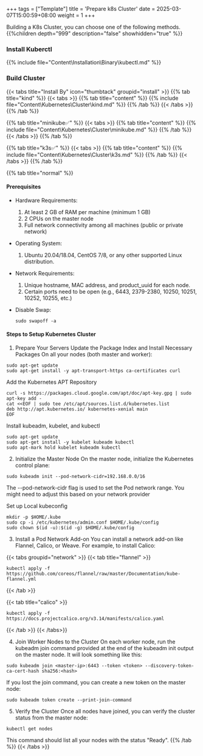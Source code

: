 +++
tags = ["Template"]
title = 'Prepare k8s Cluster'
date = 2025-03-07T15:00:59+08:00
weight = 1
+++

Building a K8s Cluster, you can choose one of the following methods.
{{%children depth="999" description="false" showhidden="true" %}}


### Install Kuberctl

{{% include file="Content\Installation\Binary\kubectl.md" %}}

### Build Cluster

{{< tabs title="Install By" icon="thumbtack"  groupid="install" >}}
{{% tab title="kind" %}}
{{< tabs >}}
    {{% tab title="content" %}}
    {{% include file="Content\Kubernetes\Cluster\kind.md" %}}
    {{% /tab %}}
{{< /tabs >}}
{{% /tab %}}


{{% tab title="minikube✅" %}}
{{< tabs >}}
    {{% tab title="content" %}}
    {{% include file="Content\Kubernetes\Cluster\minikube.md" %}}
    {{% /tab %}}
{{< /tabs >}}
{{% /tab %}}

{{% tab title="k3s✅" %}}
{{< tabs >}}
    {{% tab title="content" %}}
    {{% include file="Content\Kubernetes\Cluster\k3s.md" %}}
    {{% /tab %}}
{{< /tabs >}}
{{% /tab %}}

{{% tab title="normal" %}}
#### Prerequisites
- Hardware Requirements:

    1. At least 2 GB of RAM per machine (minimum 1 GB)
    2. 2 CPUs on the master node
    3. Full network connectivity among all machines (public or private network)

- Operating System:
    1. Ubuntu 20.04/18.04, CentOS 7/8, or any other supported Linux distribution.

- Network Requirements:
    1. Unique hostname, MAC address, and product_uuid for each node.
    2. Certain ports need to be open (e.g., 6443, 2379-2380, 10250, 10251, 10252, 10255, etc.)

- Disable Swap:

    ```shell
    sudo swapoff -a
    ```

#### Steps to Setup Kubernetes Cluster
1. Prepare Your Servers
Update the Package Index and Install Necessary Packages
On all your nodes (both master and worker):
```shell
sudo apt-get update
sudo apt-get install -y apt-transport-https ca-certificates curl
```

Add the Kubernetes APT Repository
```shell
curl -s https://packages.cloud.google.com/apt/doc/apt-key.gpg | sudo apt-key add -
cat <<EOF | sudo tee /etc/apt/sources.list.d/kubernetes.list
deb http://apt.kubernetes.io/ kubernetes-xenial main
EOF
```

Install kubeadm, kubelet, and kubectl
```shell
sudo apt-get update
sudo apt-get install -y kubelet kubeadm kubectl
sudo apt-mark hold kubelet kubeadm kubectl
```

2. Initialize the Master Node
On the master node, initialize the Kubernetes control plane:

```shell
sudo kubeadm init --pod-network-cidr=192.168.0.0/16
```
The --pod-network-cidr flag is used to set the Pod network range. You might need to adjust this based on your network provider 

Set up Local kubeconfig
```shell
mkdir -p $HOME/.kube
sudo cp -i /etc/kubernetes/admin.conf $HOME/.kube/config
sudo chown $(id -u):$(id -g) $HOME/.kube/config
```

3. Install a Pod Network Add-on
You can install a network add-on like Flannel, Calico, or Weave. For example, to install Calico:

{{< tabs groupid="network" >}}
{{< tab title="flannel" >}}
```shell
kubectl apply -f https://github.com/coreos/flannel/raw/master/Documentation/kube-flannel.yml
```
{{< /tab >}}

{{< tab title="calico" >}}
```shell
kubectl apply -f https://docs.projectcalico.org/v3.14/manifests/calico.yaml
```
{{< /tab >}}
{{< /tabs>}}


4. Join Worker Nodes to the Cluster
On each worker node, run the kubeadm join command provided at the end of the kubeadm init output on the master node. It will look something like this:

```shell
sudo kubeadm join <master-ip>:6443 --token <token> --discovery-token-ca-cert-hash sha256:<hash>
```

If you lost the join command, you can create a new token on the master node:

```shell
sudo kubeadm token create --print-join-command
```

5. Verify the Cluster
Once all nodes have joined, you can verify the cluster status from the master node:

```shell
kubectl get nodes
```
This command should list all your nodes with the status "Ready".
{{% /tab %}}
{{< /tabs >}}